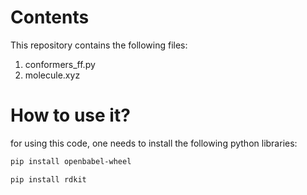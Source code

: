 Contents
============

This repository contains the following files:

1. conformers_ff.py 
2. molecule.xyz

How to use it?
================

for using this code, one needs to install the following python libraries:

``` bash
pip install openbabel-wheel
```
``` bash
pip install rdkit
```
